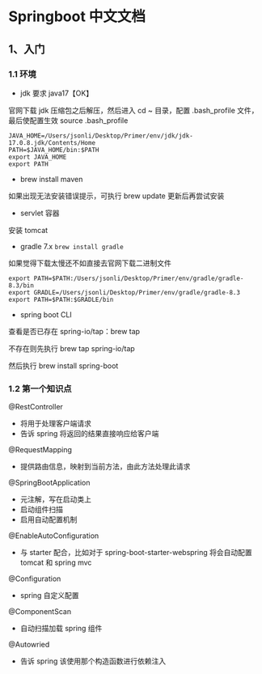 # Springboot 中文文档

## 1、入门

### 1.1 环境

- jdk 要求 java17【OK】

官网下载 jdk 压缩包之后解压，然后进入 cd ~ 目录，配置 .bash_profile 文件，最后使配置生效 source .bash_profile

```shell
JAVA_HOME=/Users/jsonli/Desktop/Primer/env/jdk/jdk-17.0.8.jdk/Contents/Home
PATH=$JAVA_HOME/bin:$PATH
export JAVA_HOME
export PATH
```

- brew install maven

如果出现无法安装错误提示，可执行 brew update 更新后再尝试安装

- servlet 容器

安装 tomcat

- gradle 7.x
`brew install gradle`

如果觉得下载太慢还不如直接去官网下载二进制文件
```shell
export PATH=$PATH:/Users/jsonli/Desktop/Primer/env/gradle/gradle-8.3/bin
export GRADLE=/Users/jsonli/Desktop/Primer/env/gradle/gradle-8.3
export PATH=$PATH:$GRADLE/bin
```

- spring boot CLI

查看是否已存在 spring-io/tap：brew tap

不存在则先执行 brew tap spring-io/tap

然后执行 brew install spring-boot


### 1.2 第一个知识点

@RestController
- 将用于处理客户端请求
- 告诉 spring 将返回的结果直接响应给客户端

@RequestMapping
- 提供路由信息，映射到当前方法，由此方法处理此请求

@SpringBootApplication
-  元注解，写在启动类上
- 启动组件扫描
- 启用自动配置机制

@EnableAutoConfiguration
- 与 starter 配合，比如对于 spring-boot-starter-webspring 将会自动配置 tomcat 和 spring mvc

@Configuration
- spring 自定义配置

@ComponentScan
- 自动扫描加载 spring 组件 

@Autowried
- 告诉 spring 该使用那个构造函数进行依赖注入

